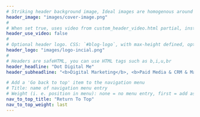 ```yaml
---
# Striking header background image, Ideal images are homogenous around the centre and contrasting to the text. Non-ideal images can use `title_guard`
header_image: "images/cover-image.png"
#
# When set true, uses video from custom_header_video.html partial, instead of header_image
header_use_video: false
#
# Optional header logo. CSS: `#blog-logo`, with max-height defined, optimize to prevent scaling
header_logo: "images/logo-incial.png"
#
# Headers are safeHTML, you can use HTML tags such as b,i,u,br
header_headline: "Dot Digital Me"
header_subheadline: "<b>Digital Marketing</b>, <b>Paid Media & CRM & Marketing Automation</b>"

# Add a 'Go back to top' item to the navigation menu
# Title: name of navigation menu entry
# Weight (i. e. position in menu): none = no menu entry, first = add as first entry, last = ad as last entry
nav_to_top_title: "Return To Top"
nav_to_top_weight: last
---
```

